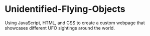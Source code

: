 # Unidentified-Flying-Objects
Using JavaScript, HTML, and CSS to create a custom webpage that showcases different UFO sightings around the world.
